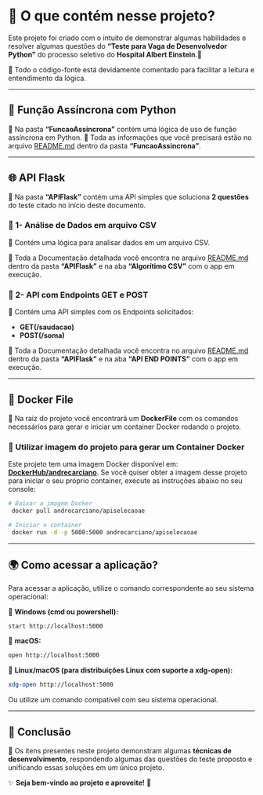 # 📌 O que contém nesse projeto?

Este projeto foi criado com o intuito de demonstrar algumas habilidades e resolver algumas questões do **“Teste para Vaga de Desenvolvedor Python”** do processo seletivo do **Hospital Albert Einstein**.🏥

📌 Todo o código-fonte está devidamente comentado para facilitar a leitura e entendimento da lógica.

---

## 🚀 Função Assíncrona com Python
📂 Na pasta **“FuncaoAssincrona”** contém uma lógica de uso de função assíncrona em Python. 
🔗 Toda as informações que você precisará estão no arquivo [README.md](https://github.com/andrecarciano/SelecaoAE/tree/main/FuncaoAssincrona) dentro da pasta **“FuncaoAssincrona”**.

---

## 🌐 API Flask
📂 Na pasta **“APIFlask”** contém uma API simples que soluciona **2 questões** do teste citado no início deste documento.

### 🔹 1- Análise de Dados em arquivo CSV
📌 Contém uma lógica para analisar dados em um arquivo CSV.

📑 Toda a Documentação detalhada você encontra no arquivo [README.md](https://github.com/andrecarciano/SelecaoAE/tree/main/APIFlask#-quest%C3%A3o-2---manipula%C3%A7%C3%A3o-de-csv-com-python) dentro da pasta **“APIFlask”** e na aba **“Algorítimo CSV”** com o app em execução.

### 🔹 2- API com Endpoints GET e POST
📌 Contém uma API simples com os Endpoints solicitados:
- **GET(/saudacao)**
- **POST(/soma)**
  
📑 Toda a Documentação detalhada você encontra no arquivo [README.md](https://github.com/andrecarciano/SelecaoAE/tree/main/APIFlask#-quest%C3%A3o-3---web-frameworks-api-com-flask) dentro da pasta **“APIFlask”** e na aba **“API END POINTS”** com o app em execução.

---

## 🐳 Docker File
📌 Na raiz do projeto você encontrará um **DockerFile** com os comandos necessários para gerar e iniciar um container Docker rodando o projeto.

### 🚀 Utilizar imagem do projeto para gerar um Container Docker
Este projeto tem uma imagem Docker disponível em: **[DockerHub/andrecarciano](https://hub.docker.com/r/andrecarciano/apiselecaoae)**.
Se você quiser obter a imagem desse projeto para iniciar o seu próprio container, execute as instruções abaixo no seu console:

```sh
# Baixar a imagem Docker
 docker pull andrecarciano/apiselecaoae

# Iniciar o container
 docker run -d -p 5000:5000 andrecarciano/apiselecaoae
```

---

## 🌍 Como acessar a aplicação?
Para acessar a aplicação, utilize o comando correspondente ao seu sistema operacional:

📌 **Windows (cmd ou powershell):**
```sh
start http://localhost:5000
```

📌 **macOS:**
```sh
open http://localhost:5000
```

📌 **Linux/macOS (para distribuições Linux com suporte a xdg-open):**
```sh
xdg-open http://localhost:5000
```

Ou utilize um comando compatível com seu sistema operacional.

---

## 🎯 Conclusão
📌 Os itens presentes neste projeto demonstram algumas **técnicas de desenvolvimento**, respondendo algumas das questões do teste proposto e unificando essas soluções em um único projeto.

✨ **Seja bem-vindo ao projeto e aproveite!** 🚀

